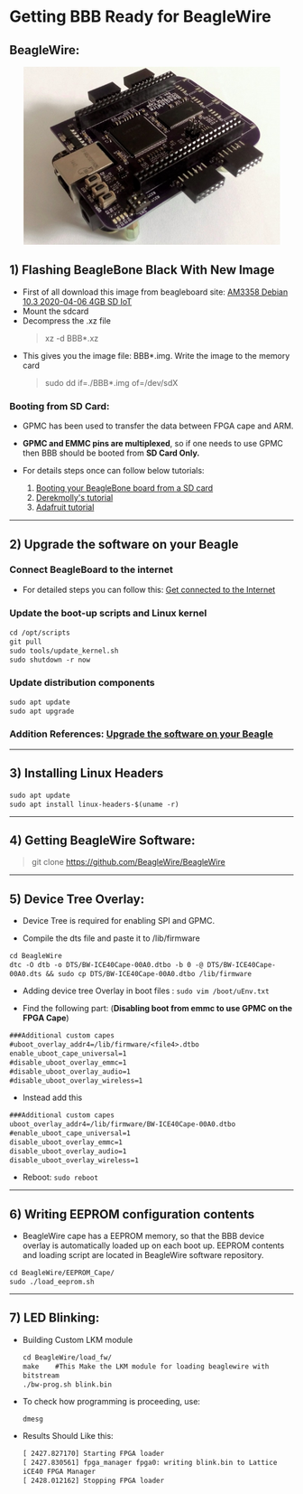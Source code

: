 # Getting BBB Ready for BeagleWire

## BeagleWire:

<p align="center">
    <img width="455" height="315" src="../assets/beaglewire.png">
</p>

## 1) Flashing BeagleBone Black With New Image

- First of all download this image from beagleboard site: [AM3358 Debian 10.3 2020-04-06 4GB SD IoT](https://debian.beagleboard.org/images/bone-debian-10.3-iot-armhf-2020-04-06-4gb.img.xz)
- Mount the sdcard
- Decompress the .xz file
    > xz -d BBB*.xz
- This gives you the image file: BBB*.img. Write the image to the memory card 
    > sudo dd if=./BBB*.img of=/dev/sdX

### Booting from SD Card:

- GPMC has been used to transfer the data between FPGA cape and ARM.
- **GPMC and EMMC pins are multiplexed**, so if one needs to use GPMC then BBB should be booted from **SD Card Only.**

- For details steps once can follow below tutorials:
    1. [Booting your BeagleBone board from a SD card](https://subscription.packtpub.com/book/hardware_and_creative/9781785285059/1/ch01lvl1sec14/booting-your-beaglebone-board-from-a-sd-card)
    2. [Derekmolly's tutorial](http://derekmolloy.ie/write-a-new-image-to-the-beaglebone-black/)
    3. [Adafruit tutorial](https://learn.adafruit.com/beaglebone-black-installing-operating-systems/flashing-the-beaglebone-black)


---

## 2) Upgrade the software on your Beagle

### Connect BeagleBoard to the internet
- For detailed steps you can follow this: [Get connected to the Internet](https://beagleboard.org/upgrade#:~:text=There%20are%204%20main%20steps,up%20scripts%20and%20Linux%20kernel&text=Update%20examples%20in%20the%20Cloud9%20IDE%20workspace)

### Update the boot-up scripts and Linux kernel
```
cd /opt/scripts
git pull
sudo tools/update_kernel.sh
sudo shutdown -r now
```
### Update distribution components
```
sudo apt update
sudo apt upgrade
```
### Addition References: [Upgrade the software on your Beagle](https://beagleboard.org/upgrade#:~:text=There%20are%204%20main%20steps,up%20scripts%20and%20Linux%20kernel&text=Update%20examples%20in%20the%20Cloud9%20IDE%20workspace)


---

## 3) Installing Linux Headers
```
sudo apt update
sudo apt install linux-headers-$(uname -r)
```

---
## 4) Getting BeagleWire Software:

> git clone https://github.com/BeagleWire/BeagleWire 


---
## 5) Device Tree Overlay:
- Device Tree is required for enabling SPI and GPMC.

- Compile the dts file and paste it to /lib/firmware
```
cd BeagleWire
dtc -O dtb -o DTS/BW-ICE40Cape-00A0.dtbo -b 0 -@ DTS/BW-ICE40Cape-00A0.dts && sudo cp DTS/BW-ICE40Cape-00A0.dtbo /lib/firmware
```
- Adding device tree Overlay in boot files : 
`sudo vim /boot/uEnv.txt`

- Find the following part: (**Disabling boot from emmc to use GPMC on the FPGA Cape**)

```
###Additional custom capes
#uboot_overlay_addr4=/lib/firmware/<file4>.dtbo
enable_uboot_cape_universal=1
#disable_uboot_overlay_emmc=1
#disable_uboot_overlay_audio=1
#disable_uboot_overlay_wireless=1
```

- Instead add this

```
###Additional custom capes
uboot_overlay_addr4=/lib/firmware/BW-ICE40Cape-00A0.dtbo
#enable_uboot_cape_universal=1
disable_uboot_overlay_emmc=1
disable_uboot_overlay_audio=1
disable_uboot_overlay_wireless=1
```

- Reboot: `sudo reboot`

---
## 6) Writing EEPROM configuration contents

- BeagleWire cape has a EEPROM memory, so that the BBB device overlay is automatically loaded up on each boot up. EEPROM contents and loading script are located in BeagleWire software repository.

```
cd BeagleWire/EEPROM_Cape/
sudo ./load_eeprom.sh
```
---
## 7) LED Blinking:
- Building Custom LKM module
    ```
    cd BeagleWire/load_fw/
    make    #This Make the LKM module for loading beaglewire with bitstream
    ./bw-prog.sh blink.bin
    ```
- To check how programming is proceeding, use:
    ```
    dmesg
    ```
- Results Should Like this:
    ```
    [ 2427.827170] Starting FPGA loader 
    [ 2427.830561] fpga_manager fpga0: writing blink.bin to Lattice iCE40 FPGA Manager
    [ 2428.012162] Stopping FPGA loader     
    ```